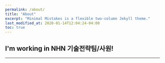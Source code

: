```yaml
---
permalink: /about/
title: "About"
excerpt: "Minimal Mistakes is a flexible two-column Jekyll theme."
last_modified_at: 2020-01-14T12:04:24-04:00
toc: true
---
```


## I'm working in NHN 기술전략팀/사원!

---


